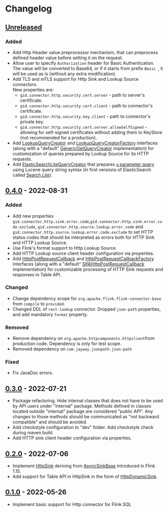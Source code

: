 # Changelog

## [Unreleased]

### Added

- Add Http Header value preprocessor mechanism, that can preprocess defined header value before setting it on the request.
- Allow user to specify `Authorization` header for Basic Authentication. The value will be converted to Base64,
  or if it starts from prefix `Basic `, it will be used as is (without any extra modification).
- Add TLS and mTLS support for Http Sink and Lookup Source connectors.  
New properties are:
  - `gid.connector.http.security.cert.server` - path to server's certificate.
  - `gid.connector.http.security.cert.client` - path to connector's certificate.
  - `gid.connector.http.security.key.client` - path to connector's private key.
  - `gid.connector.http.security.cert.server.allowSelfSigned` - allowing for self-signed certificates without adding them to KeyStore (not recommended for a production).
- Add [LookupQueryCreator](src/main/java/com/getindata/connectors/http/LookupQueryCreator.java) and
  [LookupQueryCreatorFactory](src/main/java/com/getindata/connectors/http/LookupQueryCreatorFactory.java) interfaces 
  (along with a "default"
  [GenericGetQueryCreator](src/main/java/com/getindata/connectors/http/internal/table/lookup/querycreators/GenericGetQueryCreator.java)
  implementation) for customization of queries prepared by Lookup Source for its HTTP requests.
- Add [ElasticSearchLiteQueryCreator](src/main/java/com/getindata/connectors/http/internal/table/lookup/querycreators/ElasticSearchLiteQueryCreator.java)
  that prepares [`q` parameter query](https://www.elastic.co/guide/en/elasticsearch/reference/current/search-search.html#search-api-query-params-q)
  using Lucene query string syntax (in first versions of ElasticSearch called
  [Search _Lite_](https://www.elastic.co/guide/en/elasticsearch/guide/current/search-lite.html)).

## [0.4.0] - 2022-08-31

### Added

-   Add new properties `gid.connector.http.sink.error.code`,`gid.connector.http.sink.error.code.exclude`,
    `gid.connector.http.source.lookup.error.code` and `gid.connector.http.source.lookup.error.code.exclude`
    to set HTTP status codes that should be interpreted as errors both for HTTP Sink and HTTP Lookup Source.
-   Use Flink's format support to Http Lookup Source.
-   Add HTTP Lookup source client header configuration via properties.
-   Add [HttpPostRequestCallback](src/main/java/com/getindata/connectors/http/HttpPostRequestCallback.java) and
    [HttpPostRequestCallbackFactory](src/main/java/com/getindata/connectors/http/HttpPostRequestCallbackFactory.java)
    interfaces (along with a "default"
    [Slf4jHttpPostRequestCallback](src/main/java/com/getindata/connectors/http/internal/table/sink/Slf4jHttpPostRequestCallback.java)
    implementation) for customizable processing of HTTP Sink requests and responses in Table API.

### Changed

-   Change dependency scope for `org.apache.flink.flink-connector-base` from `compile` to `provided`.
-   Changed DDL of `rest-lookup` connector. Dropped `json-path` properties, and add mandatory `format` property.

### Removed

-   Remove dependency on `org.apache.httpcomponents.httpclient`from production code. Dependency is only for test scope.
-   Removed dependency on `com.jayway.jsonpath.json-path`

### Fixed

-   Fix JavaDoc errors.

## [0.3.0] - 2022-07-21

-   Package refactoring. Hide internal classes that does not have to be used by API users under "internal" package.
    Methods defined in classes located outside "internal" package are considered "public API".
    Any changes to those methods should be communicated as "not backward compatible" and should be avoided.
-   Add checkstyle configuration to "dev" folder. Add checkstyle check during maven build
-   Add HTTP sink client header configuration via properties.

## [0.2.0] - 2022-07-06

-   Implement [HttpSink](src/main/java/com/getindata/connectors/http/HttpSink.java) deriving from [AsyncSinkBase](https://cwiki.apache.org/confluence/display/FLINK/FLIP-171%3A+Async+Sink) introduced in Flink 1.15.
-   Add support for Table API in HttpSink in the form of [HttpDynamicSink](src/main/java/com/getindata/connectors/http/internal/table/sink/HttpDynamicSink.java). 

## [0.1.0] - 2022-05-26

-   Implement basic support for Http connector for Flink SQL

[Unreleased]: https://github.com/getindata/flink-http-connector/compare/0.4.0...HEAD

[0.4.0]: https://github.com/getindata/flink-http-connector/compare/0.3.0...0.4.0

[0.3.0]: https://github.com/getindata/flink-http-connector/compare/0.2.0...0.3.0

[0.2.0]: https://github.com/getindata/flink-http-connector/compare/0.1.0...0.2.0

[0.1.0]: https://github.com/getindata/flink-http-connector/compare/dfe9bfeaa73e77b1de14cd0cb0546a925583e23e...0.1.0
